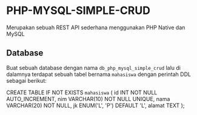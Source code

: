 # PHP-MYSQL-SIMPLE-CRUD
Merupakan sebuah REST API sederhana menggunakan PHP Native dan MySQL

## Database
Buat sebuah database dengan nama `db_php_mysql_simple_crud` lalu di dalamnya terdapat sebuah tabel bernama `mahasiswa` dengan perintah DDL sebagai berikut:

CREATE TABLE IF NOT EXISTS `mahasiswa` (
    id INT NOT NULL AUTO_INCREMENT,
    nim VARCHAR(10) NOT NULL UNIQUE,
    nama VARCHAR(20) NOT NULL,
    jk ENUM('L', 'P') DEFAULT 'L',
    alamat TEXT
);